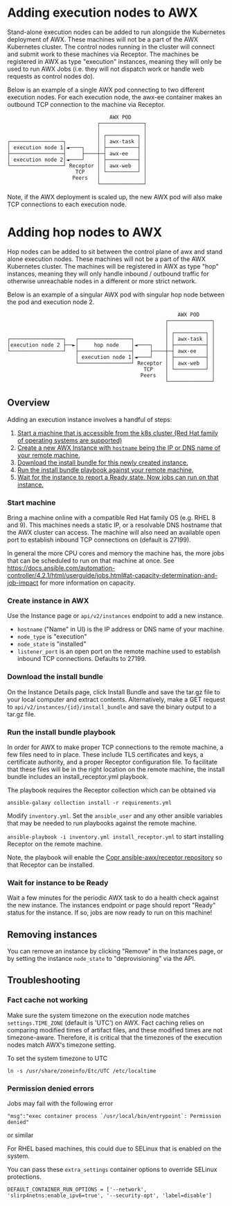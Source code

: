 # Adding execution nodes to AWX

Stand-alone execution nodes can be added to run alongside the Kubernetes deployment of AWX. These machines will not be a part of the AWX Kubernetes cluster. The control nodes running in the cluster will connect and submit work to these machines via Receptor. The machines be registered in AWX as type "execution" instances, meaning they will only be used to run AWX Jobs (i.e. they will not dispatch work or handle web requests as control nodes do).

Below is an example of a single AWX pod connecting to two different execution nodes. For each execution node, the awx-ee container makes an outbound TCP connection to the machine via Receptor.

```
                                 AWX POD
                             ┌──────────────┐
                             │              │
                             │ ┌──────────┐ │
┌─────────────────┐          │ │ awx-task │ │
│ execution node 1│◄────┐    │ ├──────────┤ │
├─────────────────┤     ├────┼─┤ awx-ee   │ │
│ execution node 2│◄────┘    │ ├──────────┤ │
└─────────────────┘ Receptor │ │ awx-web  │ │
                      TCP    │ └──────────┘ │
                     Peers   │              │
                             └──────────────┘
```

Note, if the AWX deployment is scaled up, the new AWX pod will also make TCP connections to each execution node.

# Adding hop nodes to AWX

Hop nodes can be added to sit between the control plane of awx and stand alone execution nodes. These machines will not be a part of the AWX Kubernetes cluster. The machines will be registered in AWX as type "hop" instances, meaning they will only handle inbound / outbound traffic for otherwise unreachable nodes in a different or more strict network. 

Below is an example of a singular AWX pod with singular hop node between the pod and execution node 2. 

```
                                                       AWX POD
                                                   ┌──────────────┐
                                                   │              │
                                                   │ ┌──────────┐ │
┌─────────────────┐   ┌─────────────────┐          │ │ awx-task │ │
│execution node 2 ├──►│     hop node    │◄────┐    │ ├──────────┤ │
└─────────────────┘   ├─────────────────┤     ├────┼─┤ awx-ee   │ │
                      │ execution node 1│◄────┘    │ ├──────────┤ │
                      └─────────────────┘ Receptor │ │ awx-web  │ │
                                            TCP    │ └──────────┘ │
                                           Peers   │              │
                                                   └──────────────┘
```
## Overview
Adding an execution instance involves a handful of steps:

1. [Start a machine that is accessible from the k8s cluster (Red Hat family of operating systems are supported)](#start-machine)
2. [Create a new AWX Instance with `hostname` being the IP or DNS name of your remote machine.](#create-instance-in-awx)
3. [Download the install bundle for this newly created instance.](#download-the-install-bundle)
4. [Run the install bundle playbook against your remote machine.](#run-the-install-bundle-playbook)
5. [Wait for the instance to report a Ready state. Now jobs can run on that instance.](#wait-for-instance-to-be-ready)


### Start machine

Bring a machine online with a compatible Red Hat family OS (e.g. RHEL 8 and 9). This machines needs a static IP, or a resolvable DNS hostname that the AWX cluster can access. The machine will also need an available open port to establish inbound TCP connections on (default is 27199).

In general the more CPU cores and memory the machine has, the more jobs that can be scheduled to run on that machine at once. See https://docs.ansible.com/automation-controller/4.2.1/html/userguide/jobs.html#at-capacity-determination-and-job-impact for more information on capacity.


### Create instance in AWX

Use the Instance page or `api/v2/instances` endpoint to add a new instance.
- `hostname` ("Name" in UI) is the IP address or DNS name of your machine.
- `node_type` is "execution"
- `node_state` is "installed"
- `listener_port` is an open port on the remote machine used to establish inbound TCP connections. Defaults to 27199.


### Download the install bundle

On the Instance Details page, click Install Bundle and save the tar.gz file to your local computer and extract contents. Alternatively, make a GET request to `api/v2/instances/{id}/install_bundle` and save the binary output to a tar.gz file.


### Run the install bundle playbook

In order for AWX to make proper TCP connections to the remote machine, a few files need to in place. These include TLS certificates and keys, a certificate authority, and a proper Receptor configuration file. To facilitate that these files will be in the right location on the remote machine, the install bundle includes an install_receptor.yml playbook.

The playbook requires the Receptor collection which can be obtained via

`ansible-galaxy collection install -r requirements.yml`

Modify `inventory.yml`. Set the `ansible_user` and any other ansible variables that may be needed to run playbooks against the remote machine.

`ansible-playbook -i inventory.yml install_receptor.yml` to start installing Receptor on the remote machine.

Note, the playbook will enable the [Copr ansible-awx/receptor repository](https://copr.fedorainfracloud.org/coprs/ansible-awx/receptor/) so that Receptor can be installed.


### Wait for instance to be Ready

Wait a few minutes for the periodic AWX task to do a health check against the new instance. The instances endpoint or page should report "Ready" status for the instance. If so, jobs are now ready to run on this machine!


## Removing instances

You can remove an instance by clicking "Remove" in the Instances page, or by setting the instance `node_state` to "deprovisioning" via the API.

## Troubleshooting

### Fact cache not working

Make sure the system timezone on the execution node matches `settings.TIME_ZONE` (default is 'UTC') on AWX.
Fact caching relies on comparing modified times of artifact files, and these modified times are not timezone-aware. Therefore, it is critical that the timezones of the execution nodes match AWX's timezone setting.

To set the system timezone to UTC

`ln -s /usr/share/zoneinfo/Etc/UTC /etc/localtime`

### Permission denied errors

Jobs may fail with the following error
```
"msg":"exec container process `/usr/local/bin/entrypoint`: Permission denied"
```
or similar

For RHEL based machines, this could due to SELinux that is enabled on the system.

You can pass these `extra_settings` container options to override SELinux protections.

`DEFAULT_CONTAINER_RUN_OPTIONS = ['--network', 'slirp4netns:enable_ipv6=true', '--security-opt', 'label=disable']`